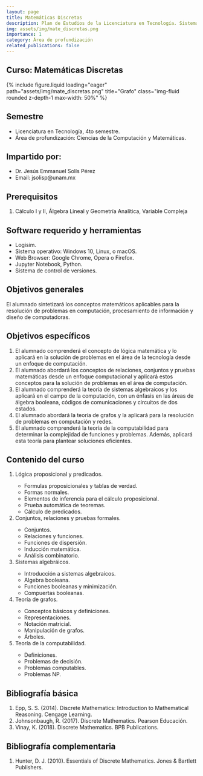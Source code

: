 ```yaml
---
layout: page
title: Matemáticas Discretas
description: Plan de Estudios de la Licenciatura en Tecnología. Sistema Escolarizado. Modalidad Presencial
img: assets/img/mate_discretas.png
importance: 1
category: Área de profundización
related_publications: false
---
```


## Curso: Matemáticas Discretas

{% include figure.liquid loading="eager" path="assets/img/mate_discretas.png" title="Grafo" class="img-fluid rounded z-depth-1 max-width: 50%" %}

## Semestre
<ul>
  <li> Licenciatura en Tecnología, 4to semestre. </li>
  <li> Área de profundización: Ciencias de la Computación y Matemáticas. </li>
</ul>

## Impartido por:
<ul>
  <li> Dr. Jesús Emmanuel Solís Pérez </li>
  <li> Email: jsolisp@unam.mx </li>
</ul>


## Prerequisitos
<ol>
 <li> Cálculo I y II, Álgebra Lineal y Geometría Analítica, Variable Compleja </li>
</ol>

## Software requerido y herramientas
<ul>
 <li> Logisim. </li>
 <li> Sistema operativo: Windows 10, Linux, o macOS. </li>
 <li> Web Browser: Google Chrome, Opera o Firefox. </li>
 <li> Jupyter Notebook, Python. </li>
 <li> Sistema de control de versiones.</li>
</ul>

## Objetivos generales
El alumnado sintetizará los conceptos matemáticos aplicables para la resolución de problemas en computación, procesamiento de información y diseño de computadoras.

## Objetivos específicos
<ol>
 <li> El alumnado comprenderá el concepto de lógica matemática y lo aplicará en la solución de problemas en el área de la tecnología desde un enfoque de computación. </li>
 <li> El alumnado abordará los conceptos de relaciones, conjuntos y pruebas matemáticas desde un enfoque computacional y aplicará estos conceptos para la solución de problemas en el área de computación. </li>
 <li> El alumnado comprenderá la teoría de sistemas algebraicos y los aplicará en el campo de la computación, con un énfasis en las áreas de álgebra booleana, códigos de comunicaciones y circuitos de dos estados. </li>
 <li> El alumnado abordará la teoría de grafos y la aplicará para la resolución de problemas en computación y redes. </li>
 <li> El alumnado comprenderá la teoría de la computabilidad para determinar la complejidad de funciones y problemas. Además, aplicará esta teoría para plantear soluciones eficientes. </li>
</ol>

## Contenido del curso
<ol>
 <li> Lógica proposicional y predicados. </li>
  <ul>
   <li> Formulas proposicionales y tablas de verdad. </li>
   <li> Formas normales. </li>
   <li> Elementos de inferencia para el cálculo proposicional. </li>
   <li> Prueba automática de teoremas. </li>
   <li> Cálculo de predicados. </li>
  </ul>
 <li> Conjuntos, relaciones y pruebas formales. </li>
  <ul>
   <li> Conjuntos. </li>
   <li> Relaciones y funciones. </li>
   <li> Funciones de dispersión. </li>
   <li> Inducción matemática. </li>
   <li> Análisis combinatorio. </li>
  </ul>
 <li> Sistemas algebráicos. </li>
  <ul>
   <li> Introducción a sistemas algebraicos. </li>
   <li> Algebra booleana. </li>
   <li> Funciones booleanas y minimización. </li>
   <li> Compuertas booleanas. </li>
  </ul>
 <li> Teorı́a de grafos. </li>
  <ul>
   <li> Conceptos básicos y definiciones. </li>
   <li> Representaciones. </li>
   <li> Notación matricial. </li>
   <li> Manipulación de grafos. </li>
   <li> Árboles. </li>
  </ul>
 <li> Teorı́a de la computabilidad. </li>
  <ul>
   <li> Definiciones. </li>
   <li> Problemas de decisión. </li>
   <li> Problemas computables. </li>
   <li> Problemas NP. </li>
  </ul>
</ol>

## Bibliografía básica
<ol>
 <li> Epp, S. S. (2014). Discrete Mathematics: Introduction to Mathematical Reasoning. Cengage Learning. </li>
 <li> Johnsonbaugh, R. (2017). Discrete Mathematics. Pearson Educación. </li>
 <li> Vinay, K. (2018). Discrete Mathematics. BPB Publications. </li>
</ol>

## Bibliografía complementaria
<ol>
 <li> Hunter, D. J. (2010). Essentials of Discrete Mathematics. Jones & Bartlett Publishers. </li>
</ol>
